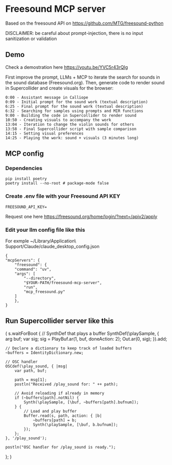 # Freesound MCP server

Based on the freesound API on https://github.com/MTG/freesound-python

DISCLAIMER: be careful about prompt-injection, there is no input sanitization or validation

## Demo

Check a demostration here
https://youtu.be/YVC5r43rQIg

First improve the prompt, LLMs + MCP to iterate the search for sounds in the sound database (Freesound.org). Then, generate code to render sound in Supercollider and create visuals for the browser:

    0:00 - Assistant message in Calliope
    0:09 - Initial prompt for the sound work (textual description)
    6:25 - Final prompt for the sound work (textual description)
    6:32 - Searching for samples using prompts and MIR functions    
    9:00 - Building the code in Supercollider to render sound
    10:50 - Creating visuals to accompany the work
    13:04 - Iteration to change the violin sounds for others
    13:58 - Final Supercollider script with sample comparison
    14:15 - Setting visual preferences
    14:25 - Playing the work: sound + visuals (3 minutes long)

## MCP config
### Dependencies

    pip install poetry
    poetry install --no-root # package-mode false


### Create .env file with your Freesound API KEY

    FREESOUND_API_KEY=

Request one here https://freesound.org/home/login/?next=/apiv2/apply

### Edit your llm config file like this

For exmple ~/Library/Application\ Support/Claude/claude_desktop_config.json

    {
    "mcpServers": {
        "freesound": {
        "command": "uv",
        "args": [
            "--directory",
            "$YOUR-PATH/freesound-mcp-server",
            "run",
            "mcp_freesound.py"
        ]
        },
    }

## Run Supercollider server like this

(
s.waitForBoot {
    // SynthDef that plays a buffer
    SynthDef(\playSample, {
        arg buf;
        var sig;
        sig = PlayBuf.ar(1, buf, doneAction: 2);
        Out.ar(0, sig);
    }).add;

    // Declare a dictionary to keep track of loaded buffers
    ~buffers = IdentityDictionary.new;

    // OSC handler
    OSCdef(\play_sound, { |msg|
        var path, buf;

        path = msg[1];
        postln("Received /play_sound for: " ++ path);

        // Avoid reloading if already in memory
        if (~buffers[path].notNil) {
            Synth(\playSample, [\buf, ~buffers[path].bufnum]);
        } {
            // Load and play buffer
            Buffer.read(s, path, action: { |b|
                ~buffers[path] = b;
                Synth(\playSample, [\buf, b.bufnum]);
            });
        };
    }, '/play_sound');

    postln("OSC handler for /play_sound is ready.");
};
)
